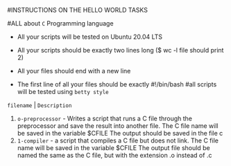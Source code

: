 
#INSTRUCTIONS ON THE HELLO WORLD TASKS

#ALL about `C` Programming language

+ All your scripts will be tested on Ubuntu 20.04 LTS

+ All your scripts should be exactly two lines long ($ wc -l file should print 2)

+ All your files should end with a new line

+ The first line of all your files should be exactly #!/bin/bash
#all scripts will be tested using `betty style` 

`filename`            |       `Description`
1. `o-preprocessor` - Writes a script that runs a C file through the preprocessor and save the result into another file.
The C file name will be saved in the variable $CFILE
The output should be saved in the file c
2. `1-compiler` - a script that compiles a C file but does not link.
The C file name will be saved in the variable $CFILE
The output file should be named the same as the C file, but with the extension .o instead of .c
